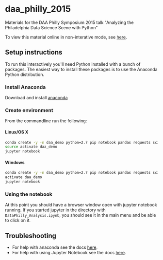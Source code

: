 # daa_philly_2015
Materials for the DAA Philly Symposium 2015 talk "Analyzing the Philadelphia Data Science Scene with Python"

To view this material online in non-interative mode, see [here](http://nbviewer.ipython.org/github/mdbecker/daa_philly_2015/blob/master/DataPhilly_Analysis.ipynb).

## Setup instructions
To run this interactively you'll need Python installed with a bunch of packages. The easiest way to install these packages is to use the Anaconda Python distribution.

### Install Anaconda
Download and install [anaconda](http://docs.continuum.io/anaconda/install)

### Create environment
From the commandline run the following:

#### Linux/OS X
```bash
conda create -y -n daa_demo python=2.7 pip notebook pandas requests scikit-learn matplotlib seaborn
source activate daa_demo
jupyter notebook
```

#### Windows
```bash
conda create -y -n daa_demo python=2.7 pip notebook pandas requests scikit-learn matplotlib seaborn
activate daa_demo
jupyter notebook
```

### Using the notebook
At this point you should have a browser window open with jupyter notebook running. If you started jupyter in the directory with ``DataPhilly_Analysis.ipynb``, you should see it in the main menu and be able to click on it.

## Troubleshooting

* For help with anaconda see the docs [here](http://conda.pydata.org/docs/using/using.html).
* For help with using Jupyter Notebook see the docs [here](https://jupyter.readthedocs.org/en/latest/install.html).
